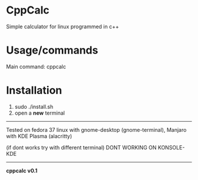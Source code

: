 # CppCalc
Simple calculator for linux programmed in c++

# Usage/commands
Main command: cppcalc

# Installation
1. sudo ./install.sh
2. open a **new** terminal

___

Tested on fedora 37 linux with gnome-desktop (gnome-terminal),
Manjaro with KDE Plasma (alacritty)

(if dont works try with different terminal)
DONT WORKING ON KONSOLE-KDE
___

**cppcalc  v0.1**

